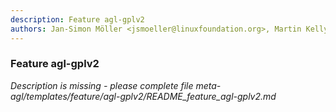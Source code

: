 ```yaml
---
description: Feature agl-gplv2
authors: Jan-Simon Möller <jsmoeller@linuxfoundation.org>, Martin Kelly <mkelly@xevo.com>
---
```

	
### Feature agl-gplv2
	 
*Description is missing - please complete file meta-agl/templates/feature/agl-gplv2/README_feature_agl-gplv2.md*

